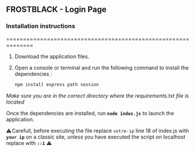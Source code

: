 ## FROSTBLACK - Login Page

### Installation instructions
==============================================================
1. Download the application files.

2. Open a console or terminal and run the following command to install the dependencies :

      ```bash
      npm install express path session
  _Make sure you are in the correct directory where the requirements.txt file is located_
  
  Once the dependencies are installed, run __`node index.js`__ to launch the application.
  
  ⚠️ Carefull, before executing the file replace `votre-ip` line 18 of index.js with __``your ip``__ on a classic site, unless you have executed the script on localhost replace with __``::1``__ ⚠️ 
